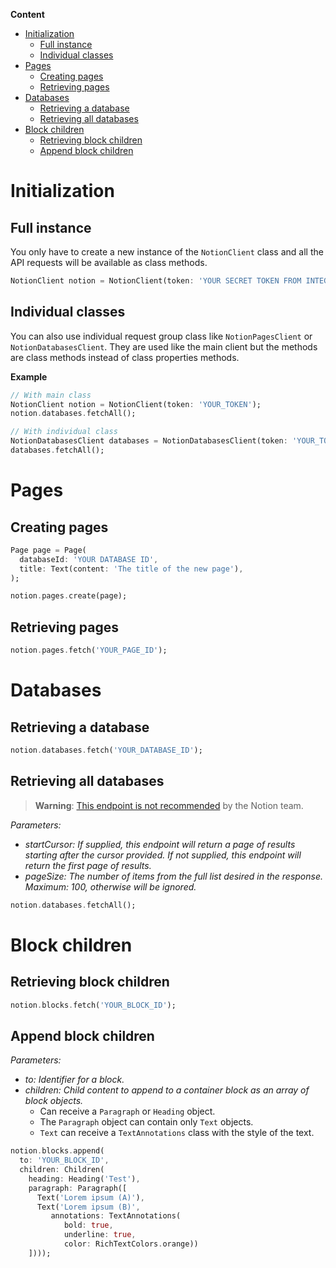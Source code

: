 **Content**
- [Initialization](#initialization)
  - [Full instance](#full-instance)
  - [Individual classes](#individual-classes)
- [Pages](#pages)
  - [Creating pages](#creating-pages)
  - [Retrieving pages](#retrieving-pages)
- [Databases](#databases)
  - [Retrieving a database](#retrieving-a-database)
  - [Retrieving all databases](#retrieving-all-databases)
- [Block children](#block-children)
  - [Retrieving block children](#retrieving-block-children)
  - [Append block children](#append-block-children)

# Initialization
## Full instance
You only have to create a new instance of the `NotionClient` class and all the API requests will be available as class methods.
```dart
NotionClient notion = NotionClient(token: 'YOUR SECRET TOKEN FROM INTEGRATIONS PAGE');
```

## Individual classes
You can also use individual request group class like `NotionPagesClient` or `NotionDatabasesClient`. They are used like the main client but the methods are class methods instead of class properties methods.

**Example**
```dart
// With main class
NotionClient notion = NotionClient(token: 'YOUR_TOKEN');
notion.databases.fetchAll();

// With individual class
NotionDatabasesClient databases = NotionDatabasesClient(token: 'YOUR_TOKEN');
databases.fetchAll();
```

# Pages
## Creating pages
```dart
Page page = Page(
  databaseId: 'YOUR DATABASE ID',
  title: Text(content: 'The title of the new page'),
);

notion.pages.create(page);
```

## Retrieving pages
```dart
notion.pages.fetch('YOUR_PAGE_ID');
```

# Databases
## Retrieving a database
```dart
notion.databases.fetch('YOUR_DATABASE_ID');
```

## Retrieving all databases
> **Warning**: [This endpoint is not recommended][1] by the Notion team.

_Parameters:_
- _startCursor: If supplied, this endpoint will return a page of results starting after the cursor provided. If not supplied, this endpoint will return the first page of results._
- _pageSize: The number of items from the full list desired in the response. Maximum: 100, otherwise will be ignored._
```dart
notion.databases.fetchAll();
```

# Block children
## Retrieving block children
```dart
notion.blocks.fetch('YOUR_BLOCK_ID');
```

## Append block children
_Parameters:_
- _to: Identifier for a block._
- _children: Child content to append to a container block as an array of block objects._
  - Can receive a `Paragraph` or `Heading` object.
  - The `Paragraph` object can contain only `Text` objects.
  - `Text` can receive a `TextAnnotations` class with the style of the text.
```dart
notion.blocks.append(
  to: 'YOUR_BLOCK_ID',
  children: Children(
    heading: Heading('Test'),
    paragraph: Paragraph([
      Text('Lorem ipsum (A)'),
      Text('Lorem ipsum (B)',
         annotations: TextAnnotations(
            bold: true,
            underline: true,
            color: RichTextColors.orange))
    ])));
```

[1]: https://developers.notion.com/reference/get-databases